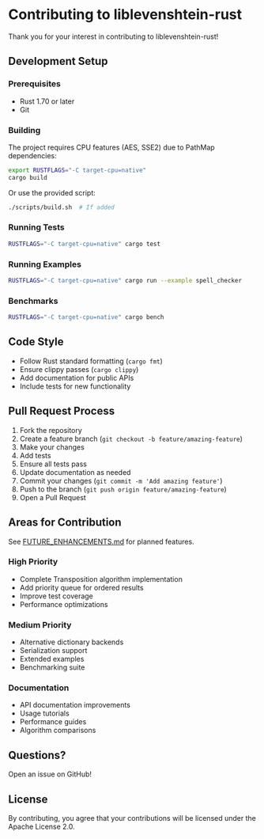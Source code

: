 # Contributing to liblevenshtein-rust

Thank you for your interest in contributing to liblevenshtein-rust!

## Development Setup

### Prerequisites

- Rust 1.70 or later
- Git

### Building

The project requires CPU features (AES, SSE2) due to PathMap dependencies:

```bash
export RUSTFLAGS="-C target-cpu=native"
cargo build
```

Or use the provided script:

```bash
./scripts/build.sh  # If added
```

### Running Tests

```bash
RUSTFLAGS="-C target-cpu=native" cargo test
```

### Running Examples

```bash
RUSTFLAGS="-C target-cpu=native" cargo run --example spell_checker
```

### Benchmarks

```bash
RUSTFLAGS="-C target-cpu=native" cargo bench
```

## Code Style

- Follow Rust standard formatting (`cargo fmt`)
- Ensure clippy passes (`cargo clippy`)
- Add documentation for public APIs
- Include tests for new functionality

## Pull Request Process

1. Fork the repository
2. Create a feature branch (`git checkout -b feature/amazing-feature`)
3. Make your changes
4. Add tests
5. Ensure all tests pass
6. Update documentation as needed
7. Commit your changes (`git commit -m 'Add amazing feature'`)
8. Push to the branch (`git push origin feature/amazing-feature`)
9. Open a Pull Request

## Areas for Contribution

See [FUTURE_ENHANCEMENTS.md](FUTURE_ENHANCEMENTS.md) for planned features.

### High Priority

- Complete Transposition algorithm implementation
- Add priority queue for ordered results
- Improve test coverage
- Performance optimizations

### Medium Priority

- Alternative dictionary backends
- Serialization support
- Extended examples
- Benchmarking suite

### Documentation

- API documentation improvements
- Usage tutorials
- Performance guides
- Algorithm comparisons

## Questions?

Open an issue on GitHub!

## License

By contributing, you agree that your contributions will be licensed under the Apache License 2.0.
